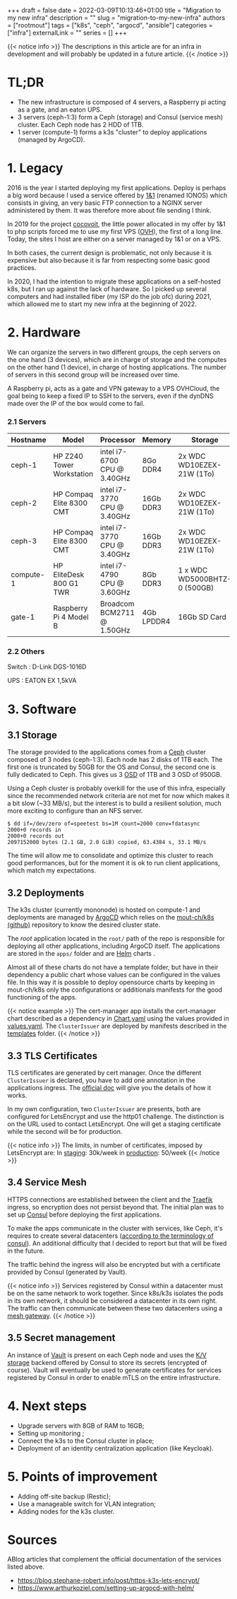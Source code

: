 +++
draft = false
date = 2022-03-09T10:13:46+01:00
title = "Migration to my new infra"
description = ""
slug = "migration-to-my-new-infra"
authors = ["rootmout"]
tags = ["k8s", "ceph", "argocd", "ansible"]
categories = ["infra"]
externalLink = ""
series = []
+++

{{< notice info >}} The descriptions in this article are for an infra in development and will probably be updated in a future article. {{< /notice >}}

# TL;DR

- The new infrastructure is composed of 4 servers, a Raspberry pi acting as a gate, and an eaton UPS.
- 3 servers (ceph-1:3) form a Ceph (storage) and Consul (service mesh) cluster. Each Ceph node has 2 HDD of 1TB.
- 1 server (compute-1) forms a k3s "cluster" to deploy applications (managed by ArgoCD).

# 1. Legacy

2016 is the year I started deploying my first applications. Deploy is perhaps a big word because I used a service offered by [1&1](https://www.ionos.fr/) (renamed IONOS) which consists in giving, an very basic FTP connection to a NGINX server administered by them. It was therefore more about file sending I think.

In 2019 for the project [cocovoit](/projects/#april-2019--cocovoit), the little power allocated in my offer by 1&1 to php scripts forced me to use my first VPS ([OVH](https://www.ovhcloud.com/fr/)), the first of a long line. Today, the sites I host are either on a server managed by 1&1 or on a VPS.

In both cases, the current design is problematic, not only because it is expensive but also because it is far from respecting some basic good practices.

In 2020, I had the intention to migrate these applications on a self-hosted k8s, but I ran up against the lack of hardware. So I picked up several computers and had installed fiber (my ISP do the job ofc) during 2021, which allowed me to start my new infra at the beginning of 2022.

# 2. Hardware

We can organize the servers in two different groups, the ceph servers on the one hand (3 devices), which are in charge of storage and the computes on the other hand (1 device), in charge of hosting applications. The number of servers in this second group will be increased over time.

A Raspberry pi, acts as a gate and VPN gateway to a VPS OVHCloud, the goal being to keep a fixed IP to SSH to the servers, even if the dynDNS made over the IP of the box would come to fail.

### 2.1 Servers

| Hostname    | Model                     | Processor                   | Memory      | Storage                      |
|-------------|---------------------------|-----------------------------|-------------|------------------------------|
| ceph-1      | HP Z240 Tower Workstation | intel i7-6700 CPU @ 3.40GHz | 8Go DDR4    | 2x WDC WD10EZEX-21W (1To)    |
| ceph-2      | HP Compaq Elite 8300 CMT  | intel i7-3770 CPU @ 3.40GHz | 16Gb DDR3   | 2x WDC WD10EZEX-21W (1To)    |
| ceph-3      | HP Compaq Elite 8300 CMT  | intel i7-3770 CPU @ 3.40GHz | 16Gb DDR3   | 2x WDC WD10EZEX-21W (1To)    |
| compute-1   | HP EliteDesk 800 G1 TWR   | intel i7-4790 CPU @ 3.60GHz | 8Gb DDR3    | 1 x WDC WD5000BHTZ-0 (500GB) |
| gate-1      | Raspberry Pi 4 Model B    | Broadcom BCM2711  @ 1.50GHz | 4Gb LPDDR4  | 16Gb SD Card                 |

### 2.2 Others

Switch : D-Link DGS-1016D

UPS : EATON EX 1,5kVA

# 3. Software

## 3.1 Storage

The storage provided to the applications comes from a [Ceph](https://ceph.io/en/) cluster composed of 3 nodes (ceph-1:3). Each node has 2 disks of 1TB each. The first one is truncated by 50GB for the OS and Consul, the second one is fully dedicated to Ceph. This gives us 3 [OSD](https://docs.ceph.com/en/latest/glossary/#term-Object-Storage-Device) of 1TB and 3 OSD of 950GB.

Using a Ceph cluster is probably overkill for the use of this infra, especially since the recommended network criteria are not met for now which makes it a bit slow (~33 MB/s), but the interest is to build a resilient solution, much more exciting to configure than an NFS server.

```
$ dd if=/dev/zero of=speetest bs=1M count=2000 conv=fdatasync
2000+0 records in
2000+0 records out
2097152000 bytes (2.1 GB, 2.0 GiB) copied, 63.4384 s, 33.1 MB/s
```

The time will allow me to consolidate and optimize this cluster to reach good performances, but for the moment it is ok to run client applications, which match my expectations.

## 3.2 Deployments

The k3s cluster (currently mononode) is hosted on compute-1 and deployments are managed by [ArgoCD](https://argo-cd.readthedocs.io/en/stable/) which relies on the [mout-ch/k8s (github)](https://github.com/mout-ch/k8s) repository to know the desired cluster state.

The *root* application located in the `root/` path of the repo is responsible for deploying all other applications, including ArgoCD itself. The applications are stored in the `apps/` folder and are [Helm](https://helm.sh/) charts .

Almost all of these charts do not have a template folder, but have in their dependency a public chart whose values can be configured in the values file. In this way it is possible to deploy opensource charts by keeping in mout-ch/k8s only the  configurations or additionals manifests for the good functioning of the apps.

{{< notice example >}} The cert-manager app installs the cert-manager chart described as a dependency in [Chart.yaml](https://github.com/mout-ch/k8s/blob/0beae8032c8476e136d2cabf5b78501c38c5a781/apps/cert-manager/Chart.yaml#L9) using the values provided in [values.yaml](https://github.com/mout-ch/k8s/blob/0beae8032c8476e136d2cabf5b78501c38c5a781/apps/cert-manager/values.yaml#L1). The `ClusterIssuer` are deployed by manifests described in the [templates](https://github.com/mout-ch/k8s/tree/main/apps/cert-manager/templates) folder. {{< /notice >}}


## 3.3 TLS Certificates

TLS certificates are generated by cert manager. Once the different `ClusterIssuer` is declared, you have to add one annotation in the applications ingress. The [official doc](https://cert-manager.io/docs/) will give you the details of how it works.

In my own configuration, two `ClusterIssuer` are presents, both are configured for LetsEncrypt and use the http01 challenge. The distinction is on the URL used to contact LetsEncrypt. One will get a staging certificate while the second will be for production.

{{< notice info >}} The limits, in number of certificates, imposed by LetsEncrypt are: In [staging](https://letsencrypt.org/docs/staging-environment/): 30k/week in [production](https://letsencrypt.org/docs/rate-limits/): 50/week {{< /notice >}}

## 3.4 Service Mesh

HTTPS connections are established between the client and the [Traefik](https://doc.traefik.io/traefik/) ingress, so encryption does not persist beyond that. The initial plan was to set up [Consul](https://www.consul.io/) before deploying the first applications.

To make the apps communicate in the cluster with services, like Ceph, it's requires to create several datacenters ([according to the terminology of consul](https://www.consul.io/docs/install/glossary#datacenter)). An additional difficulty that I decided to report but that will be fixed in the future.

The traffic behind the ingress will also be encrypted but with a certificate provided by Consul (generated by Vault).

{{< notice info >}} Services registered by Consul within a datacenter must be on the same network to work together. Since k8s/k3s isolates the pods in its own network, it should be considered a datacenter in its own right. The traffic can then communicate between these two datacenters using a [mesh gateway](https://www.consul.io/docs/connect/gateways#mesh-gateways). {{< /notice >}}

## 3.5 Secret management

An instance of [Vault](https://www.vaultproject.io/) is present on each Ceph node and uses the [K/V storage](https://www.consul.io/docs/dynamic-app-config/kv) backend offered by Consul to store its secrets (encrypted of course). Vault will eventually be used to generate certificates for services registered by Consul in order to enable mTLS on the entire infrastructure.

# 4. Next steps

- Upgrade servers with 8GB of RAM to 16GB;
- Setting up monitoring ;
- Connect the k3s to the Consul cluster in place;
- Deployment of an identity centralization application (like Keycloak).

# 5. Points of improvement

- Adding off-site backup (Restic);
- Use a manageable switch for VLAN integration;
- Adding nodes for the k3s cluster.

# Sources

ABlog articles that complement the official documentation of the services listed above.

- https://blog.stephane-robert.info/post/https-k3s-lets-encrypt/
- https://www.arthurkoziel.com/setting-up-argocd-with-helm/
